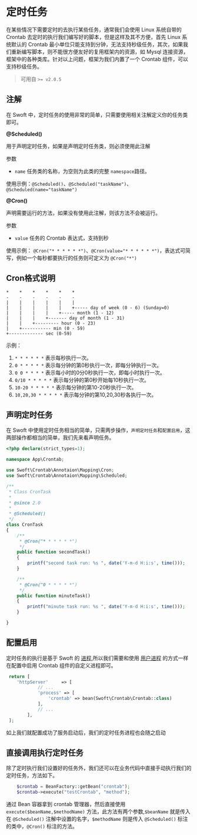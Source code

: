# 定时任务

在某些情况下需要定时的去执行某些任务，通常我们会使用 Linux 系统自带的 Crontab 去定时的执行我们编写好的脚本，但是这样及其不方便，首先 Linux 系统默认的 Crontab 最小单位只能支持到分钟，无法支持秒级任务，其次，如果我们重新编写脚本，则不能很方便友好的复用框架内的资源，如 Mysql 连接资源，框架中的各种类库。针对以上问题，框架为我们内置了一个 Crontab 组件，可以支持秒级任务。

> 可用自 `>= v2.0.5`

## 注解

在 Swoft 中，定时任务的使用非常的简单，只需要使用相关注解定义你的任务类即可。

**@Scheduled()**

用于声明定时任务，如果是声明定时任务类，则必须使用此注解

参数

* `name`  任务类的名称，为空则为此类的完整 `namespace`路径。

使用示例：`@Scheduled()`、`@Scheduled("taskName")`、`@Scheduled(name="taskName")`

**@Cron()**

声明需要运行的方法，如果没有使用此注解，则该方法不会被运行。

参数

* `value` 任务的 Crontab 表达式，支持到秒

使用示例： `@Cron("* * * * * *")`、`@Cron(value="* * * * * *")`，表达式可简写，例如一个每秒都要执行的任务则可定义为 `@Cron("*")`

## Cron格式说明

```
*    *    *    *    *    *
-    -    -    -    -    -
|    |    |    |    |    |
|    |    |    |    |    +----- day of week (0 - 6) (Sunday=0)
|    |    |    |    +----- month (1 - 12)
|    |    |    +------- day of month (1 - 31)
|    |    +--------- hour (0 - 23)
|    +----------- min (0 - 59)
+------------- sec (0-59)
```

示例：

1. `* * * * * *` 表示每秒执行一次。
2. `0 * * * * *` 表示每分钟的第0秒执行一次，即每分钟执行一次。
3. `0 0 * * * *` 表示每小时的0分0秒执行一次，即每小时执行一次。
4. `0/10 * * * * *` 表示每分钟的第0秒开始每10秒执行一次。
5. `10-20 * * * * *` 表示每分钟的第10-20秒执行一次。
6. `10,20,30 * * * * *` 表示每分钟的第10,20,30秒各执行一次。

## 声明定时任务

在 Swoft 中使用定时任务相当的简单，只需两步操作，`声明定时任务`和`配置启用`，这两部操作都相当的简单，我们先来看声明任务。

```php
<?php declare(strict_types=1);

namespace App\Crontab;

use Swoft\Crontab\Annotaion\Mapping\Cron;
use Swoft\Crontab\Annotaion\Mapping\Scheduled;

/**
 * Class CronTask
 *
 * @since 2.0
 *
 * @Scheduled()
 */
class CronTask
{
    /**
     * @Cron("* * * * * *")
     */
    public function secondTask()
    {
        printf("second task run: %s ", date('Y-m-d H:i:s', time()));
    }

    /**
     * @Cron("0 * * * * *")
     */
    public function minuteTask()
    {
        printf("minute task run: %s ", date('Y-m-d H:i:s', time()));
    }

}
```

## 配置启用

定时任务的执行是基于 Swoft 的 [进程](process/index.md),所以我们需要和使用 [用户进程](process/user-process.md)  的方式一样在配置中启用 Crontab 组件的自定义进程即可。

```php
 return [
    'httpServer'     => [
            // ...
            'process' => [
                'crontab' => bean(Swoft\Crontab\Crontab::class)
            ],
            // ...
        ],
 ];   
```
如上我们就配置成功了服务启动后，我们的定时任务进程也会随之启动

## 直接调用执行定时任务

除了定时执行我们设置好的任务外，我们还可以在业务代码中直接手动执行我们的定时任务，方法如下。

```php
    $crontab = BeanFactory::getBean("crontab");
    $crontab->execute("testCrontab", "method");
```

通过 Bean 容器拿到 crontab 管理器，然后直接使用 `execute($beanName,$methodName)` 方法，此方法有两个参数,`$beanName` 就是传入在 `@Scheduled()` 注解中设置的名字，`$methodName` 则是传入 `@Scheduled()` 标注的类中，`@Cron()` 标注的方法。
